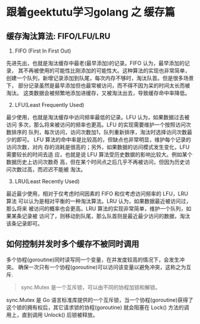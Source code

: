 # 跟着geektutu学习golang 之 缓存篇

## 缓存淘汰算法: FIFO/LFU/LRU

1. FIFO (First In First Out)

先进先出，也就是淘汰缓存中最老(最早添加)的记录。FIFO 认为，最早添加的记录，
其不再被使用的可能性比刚添加的可能性大。这种算法的实现也非常简单，
创建一个队列，新增记录添加到队尾，每次内存不够时，淘汰队首。但是很多场景下，
部分记录虽然是最早添加但也最常被访问，而不得不因为呆的时间太长而被淘汰。
这类数据会被频繁地添加进缓存，又被淘汰出去，导致缓存命中率降低。

2. LFU(Least Frequently Used)

 最少使用，也就是淘汰缓存中访问频率最低的记录。LFU 认为，如果数据过去被访问
 多次，那么将来被访问的频率也更高。LFU 的实现需要维护一个按照访问次数排序的
 队列，每次访问，访问次数加1，队列重新排序，淘汰时选择访问次数最少的即可。
 LFU 算法的命中率是比较高的，但缺点也非常明显，维护每个记录的访问次数，对内
 存的消耗是很高的；另外，如果数据的访问模式发生变化，LFU 需要较长的时间去适
 应，也就是说 LFU 算法受历史数据的影响比较大。例如某个数据历史上访问次数奇
 高，但在某个时间点之后几乎不再被访问，但因为历史访问次数过高，而迟迟不能被
 淘汰。

3. LRU(Least Recently Used)

最近最少使用，相对于仅考虑时间因素的 FIFO 和仅考虑访问频率的 LFU，LRU 算法
可以认为是相对平衡的一种淘汰算法。LRU 认为，如果数据最近被访问过，那么将来
被访问的概率也会更高。LRU 算法的实现非常简单，维护一个队列，如果某条记录被
访问了，则移动到队尾，那么队首则是最近最少访问的数据，淘汰该条记录即可。

## 如何控制并发时多个缓存不被同时调用
多个协程(goroutine)同时读写同一个变量，在并发度较高的情况下，会发生冲突。
确保一次只有一个协程(goroutine)可以访问该变量以避免冲突，这称之为互斥.

>sync.Mutex 是一个互斥锁，可以由不同的协程加锁和解锁。

sync.Mutex 是 Go 语言标准库提供的一个互斥锁，当一个协程(goroutine)获得了
这个锁的拥有权后，其它请求锁的协程(goroutine) 就会阻塞在 Lock() 方法的调
用上，直到调用 Unlock() 后锁被释放。